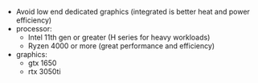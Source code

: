 - Avoid low end dedicated graphics (integrated is better heat and power efficiency)
- processor:
	- Intel 11th gen or greater (H series for heavy workloads)
	- Ryzen 4000 or more (great performance and efficiency)
- graphics:
	- gtx 1650
	- rtx 3050ti 